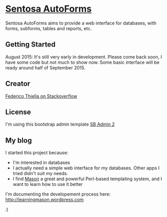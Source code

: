 # [Sentosa AutoForms](http://learningmason.wordpress.com/)

Sentosa AutoForms aims to provide a web interface for databases, with forms, subforms, tables and reports, etc.

## Getting Started

August 2015: It's still very early in development. Please come back soon, I have some code but not much to show now. Some basic interface will be ready around half of September 2015.

## Creator

[Federico Thiella on Stackoverflow](http://stackoverflow.com/users/833073/fthiella)

## License

I'm using this bootstrap admin template [SB Admin 2](http://startbootstrap.com/template-overviews/sb-admin-2/)

## My blog

I started this project because:

* I'm interested in databases
* I actually need a simple web interface for my databases. Other apps I tried didn't suit my needs.
* I find [Mason](http://www.masonhq.com) a great and powerful Perl-based templating system, and I want to learn how to use it better

I'm documenting the developement process here:
http://learningmason.wordpress.com

:)
